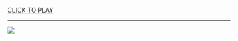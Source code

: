 
<a href="https://premium76.site?title=bitlife_unblocked_games_premium&ref=13M">CLICK TO PLAY</a></h3>
<hr>

<a href="https://premium76.site?title=bitlife_unblocked_games_premium&ref=13M"><img src="https://clearcache.store/games.png"></a>


